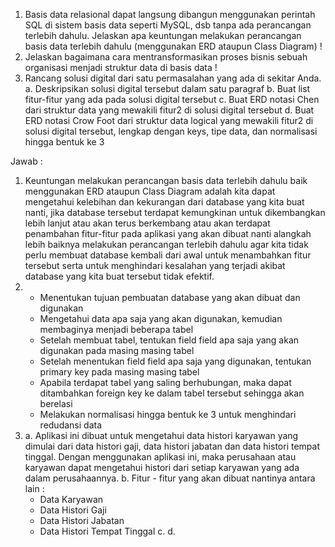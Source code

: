 1. Basis data relasional dapat langsung dibangun menggunakan perintah SQL di sistem basis data seperti MySQL, dsb tanpa ada perancangan terlebih dahulu. Jelaskan apa keuntungan melakukan perancangan basis data terlebih dahulu (menggunakan ERD ataupun Class Diagram) !
2. Jelaskan bagaimana cara mentransformasikan proses bisnis sebuah organisasi menjadi struktur data di basis data !
3. Rancang solusi digital dari satu permasalahan yang ada di sekitar Anda. 
   a. Deskripsikan solusi digital tersebut dalam satu paragraf
   b. Buat list fitur-fitur yang ada pada solusi digital tersebut
   c. Buat ERD notasi Chen dari struktur data yang mewakili fitur2 di solusi digital tersebut
   d. Buat ERD notasi Crow Foot dari struktur data logical yang mewakili fitur2 di solusi digital tersebut, lengkap dengan keys, tipe data, dan normalisasi hingga bentuk ke 3

Jawab :
1. Keuntungan melakukan perancangan basis data terlebih dahulu baik menggunakan ERD ataupun Class Diagram adalah kita dapat mengetahui kelebihan dan kekurangan dari database yang kita buat nanti, jika database tersebut terdapat kemungkinan untuk dikembangkan lebih lanjut atau akan terus berkembang atau akan terdapat penambahan fitur-fitur pada aplikasi yang akan dibuat nanti alangkah lebih baiknya melakukan perancangan terlebih dahulu agar kita tidak perlu membuat database kembali dari awal untuk menambahkan fitur tersebut serta untuk menghindari kesalahan yang terjadi akibat database yang kita buat tersebut tidak efektif.
2. - Menentukan tujuan pembuatan database yang akan dibuat dan digunakan
   - Mengetahui data apa saja yang akan digunakan, kemudian membaginya menjadi beberapa tabel
   - Setelah membuat tabel, tentukan field field apa saja yang akan digunakan pada masing masing tabel
   - Setelah menentukan field field apa saja yang digunakan, tentukan primary key pada masing masing tabel
   - Apabila terdapat tabel yang saling berhubungan, maka dapat ditambahkan foreign key ke dalam tabel tersebut sehingga akan berelasi
   - Melakukan normalisasi hingga bentuk ke 3 untuk menghindari redudansi data
3. a. Aplikasi ini dibuat untuk mengetahui data histori karyawan yang dimulai dari data histori gaji, data histori jabatan dan data histori tempat tinggal. Dengan menggunakan aplikasi ini, maka perusahaan atau karyawan dapat mengetahui histori dari setiap karyawan yang ada dalam perusahaannya.
   b. Fitur - fitur yang akan dibuat nantinya antara lain :
      - Data Karyawan
      - Data Histori Gaji
      - Data Histori Jabatan
      - Data Histori Tempat Tinggal
   c. 
   d.
